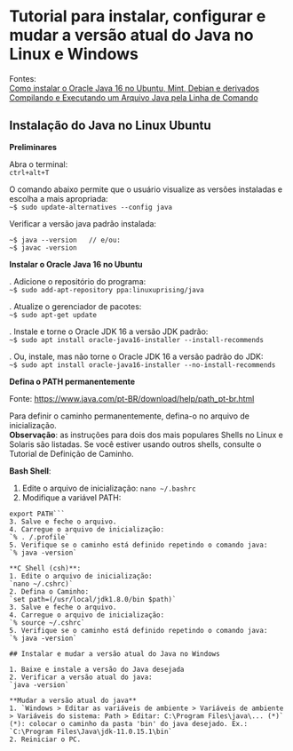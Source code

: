 # Tutorial para instalar, configurar e mudar a versão atual do Java no Linux e Windows

Fontes:  
[Como instalar o Oracle Java 16 no Ubuntu, Mint, Debian e derivados](https://www.edivaldobrito.com.br/como-instalar-o-oracle-java-16-no-ubuntu-mint-debian-e-derivados/)  
[Compilando e Executando um Arquivo Java pela Linha de Comando](https://autociencia.blogspot.com/2016/09/compilando-e-executando-um-arquivo-java.html)  

## Instalação do Java no Linux Ubuntu

**Preliminares**

Abra o terminal:  
`ctrl+alt+T`

O comando abaixo permite que o usuário visualize as versões instaladas e escolha a mais apropriada:  
`~$ sudo update-alternatives --config java`

Verificar a versão java padrão instalada:  
```
~$ java --version	// e/ou:
~$ javac -version
```

**Instalar o Oracle Java 16 no Ubuntu**

. Adicione o repositório do programa:  
`~$ sudo add-apt-repository ppa:linuxuprising/java`

. Atualize o gerenciador de pacotes:  
`~$ sudo apt-get update`

. Instale e torne o Oracle JDK 16 a versão JDK padrão:  
`~$ sudo apt install oracle-java16-installer --install-recommends`

. Ou, instale, mas não torne o Oracle JDK 16 a versão padrão do JDK:  
`~$ sudo apt install oracle-java16-installer --no-install-recommends`

**Defina o PATH permanentemente**  

Fonte: https://www.java.com/pt-BR/download/help/path_pt-br.html  

Para definir o caminho permanentemente, defina-o no arquivo de inicialização.  
**Observação**: as instruções para dois dos mais populares Shells no Linux e Solaris são listadas. Se você estiver usando outros shells, consulte o Tutorial de Definição de Caminho.  

**Bash Shell**:  
1. Edite o arquivo de inicialização:
`nano ~/.bashrc`  
2. Modifique a variável PATH:  
```PATH=/usr/local/jdk1.8.0/bin:$PATH
export PATH```
3. Salve e feche o arquivo.
4. Carregue o arquivo de inicialização:
`% . /.profile`  
5. Verifique se o caminho está definido repetindo o comando java:
`% java -version`  

**C Shell (csh)**: 
1. Edite o arquivo de inicialização:  
`nano ~/.cshrc)`  
2. Defina o Caminho:  
`set path=(/usr/local/jdk1.8.0/bin $path)`  
3. Salve e feche o arquivo.  
4. Carregue o arquivo de inicialização:  
`% source ~/.cshrc`  
5. Verifique se o caminho está definido repetindo o comando java:  
`% java -version`  

## Instalar e mudar a versão atual do Java no Windows

1. Baixe e instale a versão do Java desejada
2. Verificar a versão atual do java:  
`java -version`

**Mudar a versão atual do java**
1. `Windows > Editar as variáveis de ambiente > Variáveis de ambiente > Variáveis do sistema: Path > Editar: C:\Program Files\java\... (*)`  
(*): colocar o caminho da pasta 'bin' do java desejado. Ex.: `C:\Program Files\Java\jdk-11.0.15.1\bin`  
2. Reiniciar o PC.  
